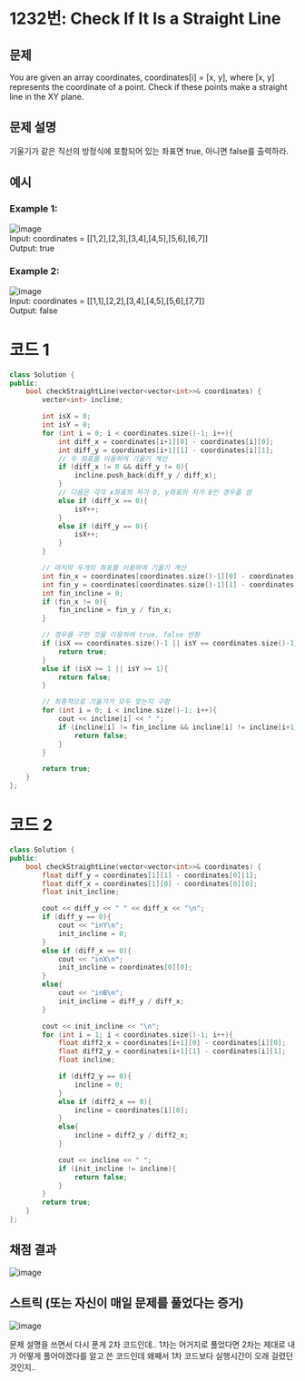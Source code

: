 # 1232번: Check If It Is a Straight Line

## 문제
You are given an array coordinates, coordinates[i] = [x, y], where [x, y] represents the coordinate of a point. Check if these points make a straight line in the XY plane.

## 문제 설명
기울기가 같은 직선의 방정식에 포함되어 있는 좌표면 true, 아니면 false를 출력하라.

## 예시
### Example 1:  
![image](https://github.com/user-attachments/assets/be8b1e70-9074-482c-83f7-f41ce7347b6f)  
Input: coordinates = [[1,2],[2,3],[3,4],[4,5],[5,6],[6,7]]  
Output: true

### Example 2:     
![image](https://github.com/user-attachments/assets/1d9828b0-2399-4c26-8fda-20285c9a7e0b)  
Input: coordinates = [[1,1],[2,2],[3,4],[4,5],[5,6],[7,7]]  
Output: false

# 코드 1
```cpp
class Solution {
public:
    bool checkStraightLine(vector<vector<int>>& coordinates) {
        vector<int> incline;

        int isX = 0;
        int isY = 0;
        for (int i = 0; i < coordinates.size()-1; i++){
            int diff_x = coordinates[i+1][0] - coordinates[i][0];
            int diff_y = coordinates[i+1][1] - coordinates[i][1];
            // 두 좌표를 이용하여 기울기 계산
            if (diff_x != 0 && diff_y != 0){
                incline.push_back(diff_y / diff_x);
            }
            // 다음은 각각 x좌표의 차가 0, y좌표의 차가 0인 경우를 셈
            else if (diff_x == 0){
                isY++;
            }
            else if (diff_y == 0){
                isX++;
            }
        }

        // 마지막 두개의 좌표를 이용하여 기울기 계산
        int fin_x = coordinates[coordinates.size()-1][0] - coordinates[coordinates.size()-2][0];
        int fin_y = coordinates[coordinates.size()-1][1] - coordinates[coordinates.size()-2][1];
        int fin_incline = 0;
        if (fin_x != 0){
            fin_incline = fin_y / fin_x;
        }

        // 경우를 구한 것을 이용하여 true, false 반환
        if (isX == coordinates.size()-1 || isY == coordinates.size()-1){
            return true;
        }
        else if (isX >= 1 || isY >= 1){
            return false;
        }

        // 최종적으로 기울기가 모두 맞는지 구함
        for (int i = 0; i < incline.size()-1; i++){
            cout << incline[i] << " ";
            if (incline[i] != fin_incline && incline[i] != incline[i+1]){
                return false;
            }
        }

        return true;
    }
};
```

# 코드 2
```cpp
class Solution {
public:
    bool checkStraightLine(vector<vector<int>>& coordinates) {
        float diff_y = coordinates[1][1] - coordinates[0][1];
        float diff_x = coordinates[1][0] - coordinates[0][0];
        float init_incline;

        cout << diff_y << " " << diff_x << "\n";
        if (diff_y == 0){
            cout << "inY\n";
            init_incline = 0;
        }
        else if (diff_x == 0){
            cout << "inX\n";
            init_incline = coordinates[0][0];
        }
        else{
            cout << "inB\n";
            init_incline = diff_y / diff_x;
        }

        cout << init_incline << "\n";
        for (int i = 1; i < coordinates.size()-1; i++){
            float diff2_x = coordinates[i+1][0] - coordinates[i][0];
            float diff2_y = coordinates[i+1][1] - coordinates[i][1];
            float incline;

            if (diff2_y == 0){
                incline = 0;
            }
            else if (diff2_x == 0){
                incline = coordinates[i][0];
            }
            else{
                incline = diff2_y / diff2_x;
            }

            cout << incline << " ";
            if (init_incline != incline){
                return false;
            }
        }
        return true;
    }
};
```


## 채점 결과
![image](https://github.com/user-attachments/assets/c667d8c2-8470-49b1-958e-bf56843db897)

## 스트릭 (또는 자신이 매일 문제를 풀었다는 증거)
![image](https://github.com/user-attachments/assets/945019d9-4a8a-4e8f-bc00-ef463dc06422)

문제 설명을 쓰면서 다시 푼게 2차 코드인데.. 1차는 어거지로 풀었다면 2차는 제대로 내가 어떻게 풀어야겠다를 알고 쓴 코드인데 왜째서 1차 코드보다 실행시간이 오래 걸렸던 것인지..
